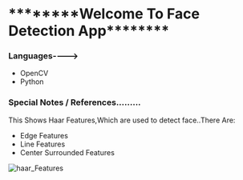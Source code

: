 <h1>********Welcome To Face Detection App********</h1>

<h3>Languages----></h3>
<ul>
  <li>OpenCV</li>
  <li>Python</li>
</ul>

<h3>Special Notes / References.........</h3>
<p>This Shows Haar Features,Which are used to detect face..There Are:</p>
<ul>
  <li>Edge Features</li>
  <li>Line Features</li>
  <li>Center Surrounded Features </li>
  
</ul>

![haar_Features](https://github.com/rishininawodi/Face-Detection-Web-App/assets/123630889/a3ecb8a1-93df-4797-a61d-728a65ac4a46)

